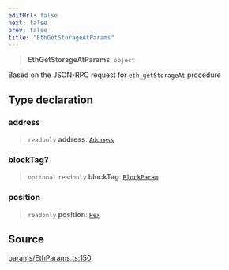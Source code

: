 ```yaml
---
editUrl: false
next: false
prev: false
title: "EthGetStorageAtParams"
---
```


> **EthGetStorageAtParams**: `object`

Based on the JSON-RPC request for `eth_getStorageAt` procedure

## Type declaration

### address

> `readonly` **address**: [`Address`](/reference/tevm/actions-types/type-aliases/address/)

### blockTag?

> `optional` `readonly` **blockTag**: [`BlockParam`](/reference/tevm/actions-types/type-aliases/blockparam/)

### position

> `readonly` **position**: [`Hex`](/reference/tevm/actions-types/type-aliases/hex/)

## Source

[params/EthParams.ts:150](https://github.com/evmts/tevm-monorepo/blob/main/packages/actions-types/src/params/EthParams.ts#L150)
